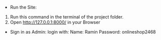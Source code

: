 - Run the Site:
1. Run this command in the terminal of the project folder.
2. Open http://127.0.0.1:8000/ in your Browser


- Sign in as Admin:
login with:
Name: Ramin
Password: onlineshop2468
